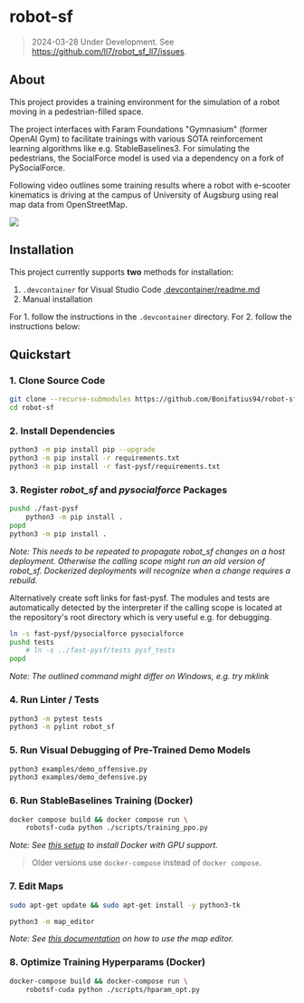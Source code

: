 # robot-sf

> 2024-03-28 Under Development. See <https://github.com/ll7/robot_sf_ll7/issues>.

## About

This project provides a training environment for the simulation of a robot moving
in a pedestrian-filled space.

The project interfaces with Faram Foundations "Gymnasium" (former OpenAI Gym)
to facilitate trainings with various
SOTA reinforcement learning algorithms like e.g. StableBaselines3.
For simulating the pedestrians, the SocialForce model is used via a dependency
on a fork of PySocialForce.

Following video outlines some training results where a robot with e-scooter
kinematics is driving at the campus of University of Augsburg using real
map data from OpenStreetMap.

![](./docs/video/demo_01.gif)

## Installation

This project currently supports **two** methods for installation:
1. `.devcontainer` for Visual Studio Code [.devcontainer/readme.md](./.devcontainer/readme.md)
2. Manual installation

For 1. follow the instructions in the `.devcontainer` directory.
For 2. follow the instructions below:

## Quickstart

### 1. Clone Source Code

```sh
git clone --recurse-submodules https://github.com/Bonifatius94/robot-sf
cd robot-sf
```

### 2. Install Dependencies

```sh
python3 -m pip install pip --upgrade
python3 -m pip install -r requirements.txt
python3 -m pip install -r fast-pysf/requirements.txt
```

### 3. Register *robot_sf* and *pysocialforce* Packages

```sh
pushd ./fast-pysf
    python3 -m pip install .
popd
python3 -m pip install .
```

*Note: This needs to be repeated to propagate robot_sf changes on a host deployment.
Otherwise the calling scope might run an old version of robot_sf.
Dockerized deployments will recognize when a change requires a rebuild.*

Alternatively create soft links for fast-pysf. The modules and tests are
automatically detected by the interpreter if the calling scope is located
at the repository's root directory which is very useful e.g. for debugging.

```sh
ln -s fast-pysf/pysocialforce pysocialforce
pushd tests
    # ln -s ../fast-pysf/tests pysf_tests
popd
```

*Note: The outlined command might differ on Windows, e.g. try mklink*

### 4. Run Linter / Tests

```sh
python3 -m pytest tests
python3 -m pylint robot_sf
```

### 5. Run Visual Debugging of Pre-Trained Demo Models

```sh
python3 examples/demo_offensive.py
python3 examples/demo_defensive.py
```

### 6. Run StableBaselines Training (Docker)

```sh
docker compose build && docker compose run \
    robotsf-cuda python ./scripts/training_ppo.py
```

*Note: See [this setup](./docs/GPU_SETUP.md) to install Docker with GPU support.*

> Older versions use `docker-compose` instead of `docker compose`.

### 7. Edit Maps

```sh
sudo apt-get update && sudo apt-get install -y python3-tk
```

```sh
python3 -m map_editor
```

*Note: See [this documentation](./docs/MAP_EDITOR_USAGE.md) on how to use the map editor.*

### 8. Optimize Training Hyperparams (Docker)

```sh
docker-compose build && docker-compose run \
    robotsf-cuda python ./scripts/hparam_opt.py
```
